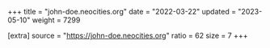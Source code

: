 +++
title = "john-doe.neocities.org"
date = "2022-03-22"
updated = "2023-05-10"
weight = 7299

[extra]
source = "https://john-doe.neocities.org"
ratio = 62
size = 7
+++
